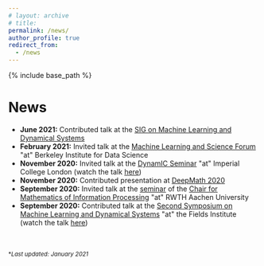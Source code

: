 ```yaml
---
# layout: archive
# title: 
permalink: /news/
author_profile: true
redirect_from:
  - /news
---
```


{% include base_path %}

News
=====
- __June 2021:__ Contributed talk at the [SIG on Machine Learning and Dynamical Systems](https://agora.stream/SIG%20on%20Machine%20Learning%20and%20Dynamical%20Systems)
- __February 2021:__ Invited talk at the [Machine Learning and Science Forum](https://bids.berkeley.edu/events/machine-learning-and-science-forum-2021-0222) "at" Berkeley Institute for Data Science
- __November 2020:__ Invited talk at the [DynamIC Seminar](https://wwwf.imperial.ac.uk/~mrasmuss/DynamIC/) "at" Imperial College London (watch the talk [here](https://www.youtube.com/watch?v=sMY_rZS5k3Q&list=PLOMUcsGYfYasfTuGmshpDiNCsY16XcayD)) 
- __November 2020:__ Contributed presentation at [DeepMath 2020](https://deepmath-conference.com/)
- __September 2020:__ Invited talk at the [seminar](http://www.mathc.rwth-aachen.de/news/passed_talks/) of the [Chair for Mathematics of Information Processing](https://www.mathc.rwth-aachen.de/home/home/) "at" RWTH Aachen University
- __September 2020:__ Contributed talk at the [Second Symposium on Machine Learning and Dynamical Systems](http://www.fields.utoronto.ca/activities/20-21/dynamical) "at" the Fields Institute (watch the talk [here](https://www.youtube.com/watch?v=iQ23qaGcFjc))
<br>


<br>
<small>*<i>Last updated: January 2021</i></small>

